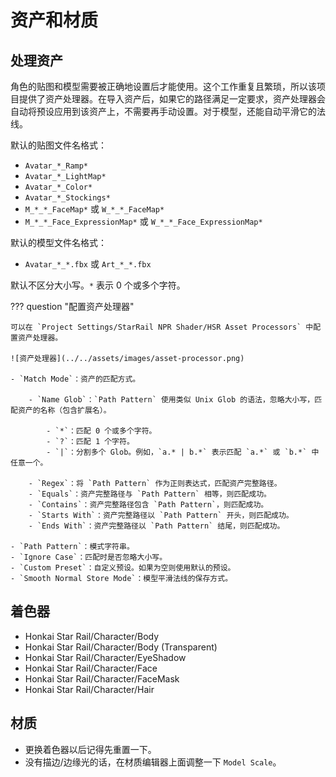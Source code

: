 # 资产和材质

## 处理资产

角色的贴图和模型需要被正确地设置后才能使用。这个工作重复且繁琐，所以该项目提供了资产处理器。在导入资产后，如果它的路径满足一定要求，资产处理器会自动将预设应用到该资产上，不需要再手动设置。对于模型，还能自动平滑它的法线。

默认的贴图文件名格式：

- `Avatar_*_Ramp*`
- `Avatar_*_LightMap*`
- `Avatar_*_Color*`
- `Avatar_*_Stockings*`
- `M_*_*_FaceMap*` 或 `W_*_*_FaceMap*`
- `M_*_*_Face_ExpressionMap*` 或 `W_*_*_Face_ExpressionMap*`

默认的模型文件名格式：

- `Avatar_*_*.fbx` 或 `Art_*_*.fbx`

默认不区分大小写。`*` 表示 0 个或多个字符。

??? question "配置资产处理器"

    可以在 `Project Settings/StarRail NPR Shader/HSR Asset Processors` 中配置资产处理器。

    ![资产处理器](../../assets/images/asset-processor.png)

    - `Match Mode`：资产的匹配方式。

        - `Name Glob`：`Path Pattern` 使用类似 Unix Glob 的语法，忽略大小写，匹配资产的名称（包含扩展名）。

            - `*`：匹配 0 个或多个字符。
            - `?`：匹配 1 个字符。
            - `|`：分割多个 Glob。例如，`a.* | b.*` 表示匹配 `a.*` 或 `b.*` 中任意一个。

        - `Regex`：将 `Path Pattern` 作为正则表达式，匹配资产完整路径。
        - `Equals`：资产完整路径与 `Path Pattern` 相等，则匹配成功。
        - `Contains`：资产完整路径包含 `Path Pattern`，则匹配成功。
        - `Starts With`：资产完整路径以 `Path Pattern` 开头，则匹配成功。
        - `Ends With`：资产完整路径以 `Path Pattern` 结尾，则匹配成功。

    - `Path Pattern`：模式字符串。
    - `Ignore Case`：匹配时是否忽略大小写。
    - `Custom Preset`：自定义预设。如果为空则使用默认的预设。
    - `Smooth Normal Store Mode`：模型平滑法线的保存方式。

## 着色器

- Honkai Star Rail/Character/Body
- Honkai Star Rail/Character/Body (Transparent)
- Honkai Star Rail/Character/EyeShadow
- Honkai Star Rail/Character/Face
- Honkai Star Rail/Character/FaceMask
- Honkai Star Rail/Character/Hair

## 材质

- 更换着色器以后记得先重置一下。
- 没有描边/边缘光的话，在材质编辑器上面调整一下 `Model Scale`。
